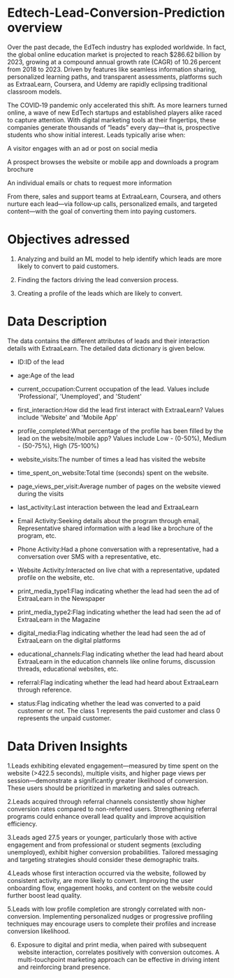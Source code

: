 # Edtech-Lead-Conversion-Prediction overview
Over the past decade, the EdTech industry has exploded worldwide. In fact, the global online education market is projected to reach $286.62 billion by 2023, growing at a compound annual growth rate (CAGR) of 10.26 percent from 2018 to 2023. Driven by features like seamless information sharing, personalized learning paths, and transparent assessments, platforms such as ExtraaLearn, Coursera, and Udemy are rapidly eclipsing traditional classroom models.

The COVID‑19 pandemic only accelerated this shift. As more learners turned online, a wave of new EdTech startups and established players alike raced to capture attention. With digital marketing tools at their fingertips, these companies generate thousands of “leads” every day—that is, prospective students who show initial interest. Leads typically arise when:

A visitor engages with an ad or post on social media

A prospect browses the website or mobile app and downloads a program brochure

An individual emails or chats to request more information

From there, sales and support teams at ExtraaLearn, Coursera, and others nurture each lead—via follow‑up calls, personalized emails, and targeted content—with the goal of converting them into paying customers.

# Objectives adressed

1. Analyzing and build an ML model to help identify which leads are more likely to convert to paid customers.

2. Finding the factors driving the lead conversion process.

3. Creating a profile of the leads which are likely to convert.

# Data Description
The data contains the different attributes of leads and their interaction details with ExtraaLearn. The detailed data dictionary is given below.

- ID:ID of the lead

- age:Age of the lead

- current_occupation:Current occupation of the lead. Values include 'Professional', 'Unemployed', and 'Student'

- first_interaction:How did the lead first interact with ExtraaLearn? Values include 'Website' and 'Mobile App'

- profile_completed:What percentage of the profile has been filled by the lead on the website/mobile app? Values include Low - (0-50%), Medium - (50-75%), High (75-100%)

- website_visits:The number of times a lead has visited the website

- time_spent_on_website:Total time (seconds) spent on the website.

- page_views_per_visit:Average number of pages on the website viewed during the visits

- last_activity:Last interaction between the lead and ExtraaLearn

- Email Activity:Seeking details about the program through email, Representative shared information with a lead like a brochure of the program, etc.
- Phone Activity:Had a phone conversation with a representative, had a conversation over SMS with a representative, etc.
- Website Activity:Interacted on live chat with a representative, updated profile on the website, etc.
- print_media_type1:Flag indicating whether the lead had seen the ad of ExtraaLearn in the Newspaper

- print_media_type2:Flag indicating whether the lead had seen the ad of ExtraaLearn in the Magazine

- digital_media:Flag indicating whether the lead had seen the ad of ExtraaLearn on the digital platforms

- educational_channels:Flag indicating whether the lead had heard about ExtraaLearn in the education channels like online forums, discussion threads, educational websites, etc.

- referral:Flag indicating whether the lead had heard about ExtraaLearn through reference.

- status:Flag indicating whether the lead was converted to a paid customer or not. The class 1 represents the paid customer and class 0 represents the unpaid customer.

# Data Driven Insights

1.Leads exhibiting elevated engagement—measured by time spent on the website (>422.5 seconds), multiple visits, and higher page views per session—demonstrate a significantly greater likelihood of conversion. These users should be prioritized in marketing and sales outreach.

2.Leads acquired through referral channels consistently show higher conversion rates compared to non-referred users. Strengthening referral programs could enhance overall lead quality and improve acquisition efficiency.

3.Leads aged 27.5 years or younger, particularly those with active engagement and from professional or student segments (excluding unemployed), exhibit higher conversion probabilities. Tailored messaging and targeting strategies should consider these demographic traits.

4.Leads whose first interaction occurred via the website, followed by consistent activity, are more likely to convert. Improving the user onboarding flow, engagement hooks, and content on the website could further boost lead quality.

5.Leads with low profile completion are strongly correlated with non-conversion. Implementing personalized nudges or progressive profiling techniques may encourage users to complete their profiles and increase conversion likelihood.

6. Exposure to digital and print media, when paired with subsequent website interaction, correlates positively with conversion outcomes. A multi-touchpoint marketing approach can be effective in driving intent and reinforcing brand presence.
